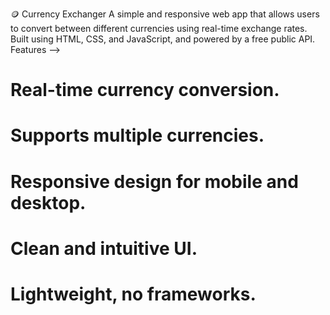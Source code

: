 🪙 Currency Exchanger
A simple and responsive web app that allows users to convert between different currencies using real-time exchange rates. Built using  HTML, CSS, and JavaScript, and powered by a free public API.
 Features -->
# Real-time currency conversion.

# Supports multiple currencies.

# Responsive design for mobile and desktop.

# Clean and intuitive UI.

# Lightweight, no frameworks.
